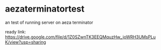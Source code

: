 # aezaterminatortest
an test of running server on aeza terminator



ready link:
https://drive.google.com/file/d/1Z0SZwnTK3EEQMquzHw_joWRH3UMsPLuK/view?usp=sharing
